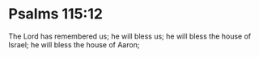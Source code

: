 # Psalms 115:12

The Lord has remembered us; he will bless us; he will bless the house of Israel; he will bless the house of Aaron;
